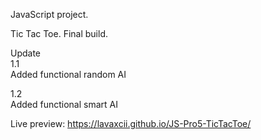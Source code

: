 JavaScript project. 

Tic Tac Toe. Final build.<br />

Update<br />
1.1<br />
Added functional random AI<br />

1.2<br />
Added functional smart AI<br />

Live preview: https://lavaxcii.github.io/JS-Pro5-TicTacToe/
